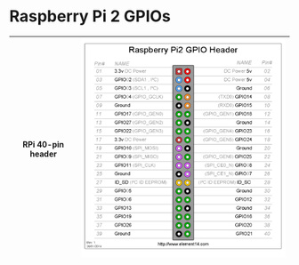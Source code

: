 # Raspberry Pi 2 GPIOs
|RPi 40-pin header|<img src="GPIO_Pi2_halfSize.png">|
|------------------------------|-----|
